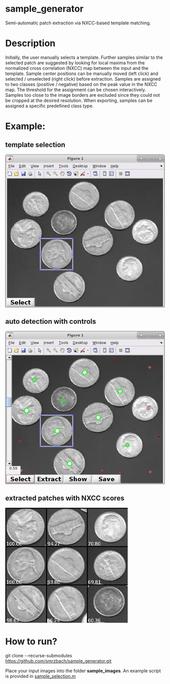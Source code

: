 sample_generator
===========
Semi-automatic patch extraction via NXCC-based template matching.


# Description
Initially, the user manually selects a template. Further samples similar to the
selected patch are suggested by looking for local maxima from the normalized
cross correlation (NXCC) map between the input and the template. Sample center
positions can be manually moved (left click) and selected / unselected (right
click) before extraction. Samples are assigned to two classes (positive /
negative) based on the peak value in the NXCC map. The threshold for the
assignment can be chosen interactively. Samples too close to the image borders
are excluded since they could not be cropped at the desired resolution.
When exporting, samples can be assigned a specific predefined class type.


# Example:
## template selection
![template selection](screenshots/screenshot_template.jpg)

## auto detection with controls
![auto detection](screenshots/screenshot_selections.jpg)

## extracted patches with NXCC scores
![exctracted patches with scores](screenshots/screenshot_extracted_patches.jpg)


# How to run?
git clone --recurse-submodules https://github.com/smrzbach/sample_generator.git

Place your input images into the folder **sample_images**.
An example script is provided in [sample_selection.m](./sample_selection.m)
